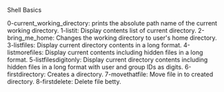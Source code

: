 Shell Basics

0-current_working_directory: prints the absolute path name of the current working directory.
1-listit: Display contents list of current directory.
2-bring_me_home: Changes the working directory to user's home directory.
3-listfiles: Display current directory contents in a long format.
4-listmorefiles: Display current contents including hidden files in a long format.
5-listfilesdigitonly: Display current directory contents including hidden files in a long format with user and group IDs as digits.
6-firstdirectory: Creates a directory.
7-movethatfile: Move file in to created directory.
8-firstdelete: Delete file betty.
